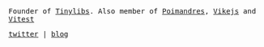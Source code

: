 
<samp>
  
Founder of [Tinylibs](https://github.com/tinylibs). Also member of [Poimandres](https://github.com/pmndrs), [Vikejs](https://github.com/vikejs) and [Vitest](https://github.com/vitest-dev)

  
[twitter](https://twitter.com/aslemammadam) |
[blog](https://bugged.dev)

</samp>
